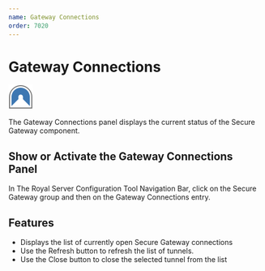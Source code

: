```yaml
---
name: Gateway Connections
order: 7020
---
```


# Gateway Connections

<img src="/r2021/images/RoyalServer/PageTunnels_48x48.png" class="icon-def" alt="" />

The Gateway Connections panel displays the current status of the Secure Gateway component.

## Show or Activate the Gateway Connections Panel

In The Royal Server Configuration Tool Navigation Bar, click on the Secure Gateway group and then on the Gateway Connections entry.

## Features

- Displays the list of currently open Secure Gateway connections
- Use the Refresh button to refresh the list of tunnels.
- Use the Close button to close the selected tunnel from the list
